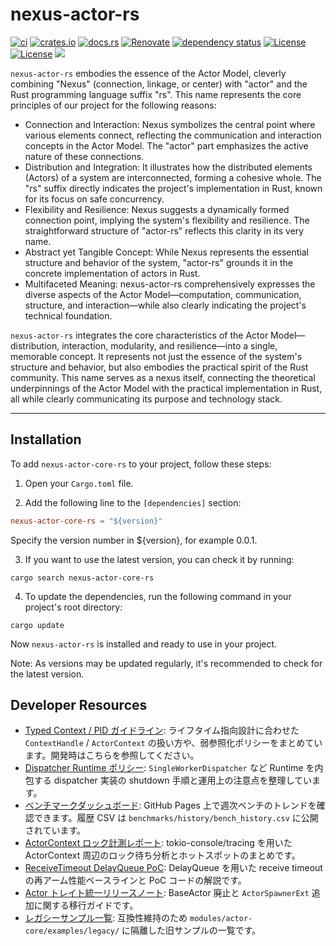 # nexus-actor-rs

[![ci](https://github.com/j5ik2o/nexus-actor-rs/actions/workflows/ci.yml/badge.svg?branch=main)](https://github.com/j5ik2o/nexus-actor-rs/actions/workflows/ci.yml)
[![crates.io](https://img.shields.io/crates/v/nexus-actor-core-rs.svg)](https://crates.io/crates/nexus-actor-core-rs)
[![docs.rs](https://docs.rs/nexus-actor-core-rs/badge.svg)](https://docs.rs/nexus-actor-core-rs)
[![Renovate](https://img.shields.io/badge/renovate-enabled-brightgreen.svg)](https://renovatebot.com)
[![dependency status](https://deps.rs/repo/github/j5ik2o/nexus-actor-rs/status.svg)](https://deps.rs/repo/github/j5ik2o/nexus-actor-rs)
[![License](https://img.shields.io/badge/License-MIT-blue.svg)](https://opensource.org/licenses/MIT)
[![License](https://img.shields.io/badge/License-APACHE2.0-blue.svg)](https://opensource.org/licenses/apache-2-0)
[![](https://tokei.rs/b1/github/j5ik2o/nexus-actor-rs)](https://github.com/XAMPPRocky/tokei)

`nexus-actor-rs` embodies the essence of the Actor Model, cleverly combining "Nexus" (connection, linkage, or center) with "actor" and the Rust programming language suffix "rs". This name represents the core principles of our project for the following reasons:

- Connection and Interaction: Nexus symbolizes the central point where various elements connect, reflecting the communication and interaction concepts in the Actor Model. The "actor" part emphasizes the active nature of these connections.
- Distribution and Integration: It illustrates how the distributed elements (Actors) of a system are interconnected, forming a cohesive whole. The "rs" suffix directly indicates the project's implementation in Rust, known for its focus on safe concurrency.
- Flexibility and Resilience: Nexus suggests a dynamically formed connection point, implying the system's flexibility and resilience. The straightforward structure of "actor-rs" reflects this clarity in its very name.
- Abstract yet Tangible Concept: While Nexus represents the essential structure and behavior of the system, "actor-rs" grounds it in the concrete implementation of actors in Rust.
- Multifaceted Meaning: nexus-actor-rs comprehensively expresses the diverse aspects of the Actor Model—computation, communication, structure, and interaction—while also clearly indicating the project's technical foundation.

`nexus-actor-rs` integrates the core characteristics of the Actor Model—distribution, interaction, modularity, and resilience—into a single, memorable concept. It represents not just the essence of the system's structure and behavior, but also embodies the practical spirit of the Rust community.
This name serves as a nexus itself, connecting the theoretical underpinnings of the Actor Model with the practical implementation in Rust, all while clearly communicating its purpose and technology stack.

---

## Installation

To add `nexus-actor-core-rs` to your project, follow these steps:

1. Open your `Cargo.toml` file.

2. Add the following line to the `[dependencies]` section:

```toml
nexus-actor-core-rs = "${version}"
```

Specify the version number in ${version}, for example 0.0.1.

3. If you want to use the latest version, you can check it by running:

```shell
cargo search nexus-actor-core-rs
```

4. To update the dependencies, run the following command in your project's root directory:

```shell
cargo update
```

Now `nexus-actor-rs` is installed and ready to use in your project.

Note: As versions may be updated regularly, it's recommended to check for the latest version.

## Developer Resources

- [Typed Context / PID ガイドライン](docs/typed_context_guidelines.md): ライフタイム指向設計に合わせた `ContextHandle` / `ActorContext` の扱い方や、弱参照化ポリシーをまとめています。開発時はこちらを参照してください。
- [Dispatcher Runtime ポリシー](docs/dispatcher_runtime_policy.md): `SingleWorkerDispatcher` など Runtime を内包する dispatcher 実装の shutdown 手順と運用上の注意点を整理しています。
- [ベンチマークダッシュボード](https://j5ik2o.github.io/nexus-actor-rs/bench_dashboard.html): GitHub Pages 上で週次ベンチのトレンドを確認できます。履歴 CSV は `benchmarks/history/bench_history.csv` に公開されています。
- [ActorContext ロック計測レポート](docs/benchmarks/tracing_actor_context.md): tokio-console/tracing を用いた ActorContext 周辺のロック待ち分析とホットスポットのまとめです。
- [ReceiveTimeout DelayQueue PoC](docs/benchmarks/receive_timeout_delayqueue.md): DelayQueue を用いた receive timeout の再アーム性能ベースラインと PoC コードの解説です。
- [Actor トレイト統一リリースノート](docs/releases/2025-09-26-actor-trait-unification.md): BaseActor 廃止と `ActorSpawnerExt` 追加に関する移行ガイドです。
- [レガシーサンプル一覧](docs/legacy_examples.md): 互換性維持のため `modules/actor-core/examples/legacy/` に隔離した旧サンプルの一覧です。
